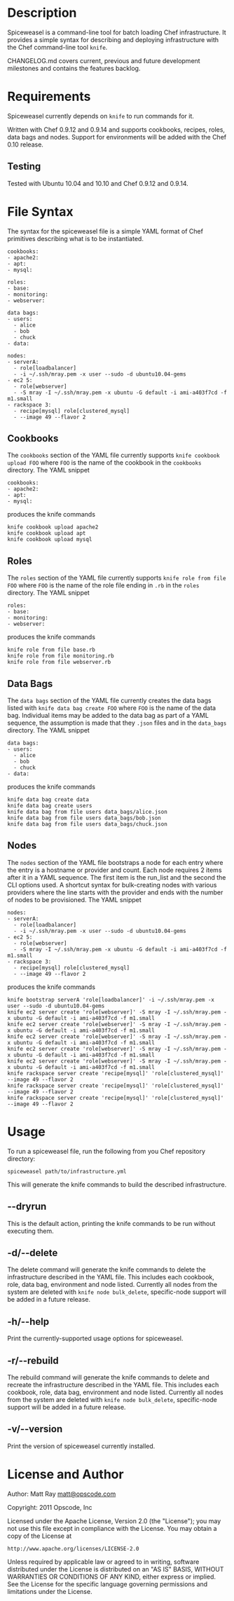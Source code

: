 Description
===========
Spiceweasel is a command-line tool for batch loading Chef infrastructure. It provides a simple syntax for describing and deploying infrastructure with the Chef command-line tool `knife`.

CHANGELOG.md covers current, previous and future development milestones and contains the features backlog.

Requirements
============
Spiceweasel currently depends on `knife` to run commands for it.

Written with Chef 0.9.12 and 0.9.14 and supports cookbooks, recipes, roles, data bags and nodes. Support for environments will be added with the Chef 0.10 release.

Testing
-------
Tested with Ubuntu 10.04 and 10.10 and Chef 0.9.12 and 0.9.14.

File Syntax
===========
The syntax for the spiceweasel file is a simple YAML format of Chef primitives describing what is to be instantiated. 

    cookbooks:
    - apache2:
    - apt:
    - mysql:

    roles:
    - base:
    - monitoring:
    - webserver:

    data bags:
    - users:
      - alice
      - bob
      - chuck
    - data:

    nodes:
    - serverA:
      - role[loadbalancer]
      - -i ~/.ssh/mray.pem -x user --sudo -d ubuntu10.04-gems
    - ec2 5:
      - role[webserver]
      - -S mray -I ~/.ssh/mray.pem -x ubuntu -G default -i ami-a403f7cd -f m1.small
    - rackspace 3:
      - recipe[mysql] role[clustered_mysql]
      - --image 49 --flavor 2

Cookbooks
---------
The `cookbooks` section of the YAML file currently supports `knife cookbook upload FOO` where `FOO` is the name of the cookbook in the `cookbooks` directory. The YAML snippet

    cookbooks:
    - apache2:
    - apt:
    - mysql:

produces the knife commands

    knife cookbook upload apache2
    knife cookbook upload apt
    knife cookbook upload mysql

Roles
-----
The `roles` section of the YAML file currently supports `knife role from file FOO` where `FOO` is the name of the role file ending in `.rb` in the `roles` directory. The YAML snippet 

    roles:
    - base:
    - monitoring:
    - webserver:

produces the knife commands 

    knife role from file base.rb
    knife role from file monitoring.rb
    knife role from file webserver.rb

Data Bags
---------
The `data bags` section of the YAML file currently creates the data bags listed with `knife data bag create FOO` where `FOO` is the name of the data bag. Individual items may be added to the data bag as part of a YAML sequence, the assumption is made that they `.json` files and in the `data_bags` directory. The YAML snippet 

    data bags:
    - users:
      - alice
      - bob
      - chuck
    - data:

produces the knife commands 

    knife data bag create data
    knife data bag create users
    knife data bag from file users data_bags/alice.json
    knife data bag from file users data_bags/bob.json
    knife data bag from file users data_bags/chuck.json

Nodes
-----
The `nodes` section of the YAML file bootstraps a node for each entry where the entry is a hostname or provider and count. Each node requires 2 items after it in a YAML sequence. The first item is the run_list and the second the CLI options used. A shortcut syntax for bulk-creating nodes with various providers where the line starts with the provider and ends with the number of nodes to be provisioned. The YAML snippet 

    nodes:
    - serverA:
      - role[loadbalancer]
      - -i ~/.ssh/mray.pem -x user --sudo -d ubuntu10.04-gems
    - ec2 5:
      - role[webserver]
      - -S mray -I ~/.ssh/mray.pem -x ubuntu -G default -i ami-a403f7cd -f m1.small
    - rackspace 3:
      - recipe[mysql] role[clustered_mysql]
      - --image 49 --flavor 2

produces the knife commands 

    knife bootstrap serverA 'role[loadbalancer]' -i ~/.ssh/mray.pem -x user --sudo -d ubuntu10.04-gems
    knife ec2 server create 'role[webserver]' -S mray -I ~/.ssh/mray.pem -x ubuntu -G default -i ami-a403f7cd -f m1.small
    knife ec2 server create 'role[webserver]' -S mray -I ~/.ssh/mray.pem -x ubuntu -G default -i ami-a403f7cd -f m1.small
    knife ec2 server create 'role[webserver]' -S mray -I ~/.ssh/mray.pem -x ubuntu -G default -i ami-a403f7cd -f m1.small
    knife ec2 server create 'role[webserver]' -S mray -I ~/.ssh/mray.pem -x ubuntu -G default -i ami-a403f7cd -f m1.small
    knife ec2 server create 'role[webserver]' -S mray -I ~/.ssh/mray.pem -x ubuntu -G default -i ami-a403f7cd -f m1.small
    knife rackspace server create 'recipe[mysql]' 'role[clustered_mysql]' --image 49 --flavor 2
    knife rackspace server create 'recipe[mysql]' 'role[clustered_mysql]' --image 49 --flavor 2
    knife rackspace server create 'recipe[mysql]' 'role[clustered_mysql]' --image 49 --flavor 2

Usage
=====
To run a spiceweasel file, run the following from you Chef repository directory:

    spiceweasel path/to/infrastructure.yml

This will generate the knife commands to build the described infrastructure. 

--dryrun
--------
This is the default action, printing the knife commands to be run without executing them.

-d/--delete
-----------
The delete command will generate the knife commands to delete the infrastructure described in the YAML file. This includes each cookbook, role, data bag, environment and node listed. Currently all nodes from the system are deleted with `knife node bulk_delete`, specific-node support will be added in a future release.

-h/--help
---------
Print the currently-supported usage options for spiceweasel.

-r/--rebuild
---------
The rebuild command will generate the knife commands to delete and recreate the infrastructure described in the YAML file. This includes each cookbook, role, data bag, environment and node listed. Currently all nodes from the system are deleted with `knife node bulk_delete`, specific-node support will be added in a future release.

-v/--version
------------
Print the version of spiceweasel currently installed.

License and Author
==================
Author: Matt Ray <matt@opscode.com>

Copyright: 2011 Opscode, Inc

Licensed under the Apache License, Version 2.0 (the "License");
you may not use this file except in compliance with the License.
You may obtain a copy of the License at

    http://www.apache.org/licenses/LICENSE-2.0

Unless required by applicable law or agreed to in writing, software
distributed under the License is distributed on an "AS IS" BASIS,
WITHOUT WARRANTIES OR CONDITIONS OF ANY KIND, either express or implied.
See the License for the specific language governing permissions and
limitations under the License.
